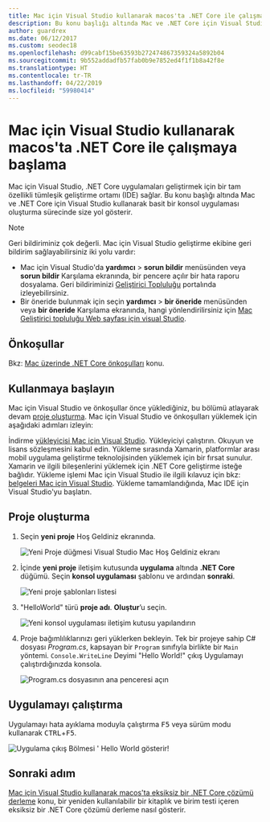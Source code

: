 ```yaml
---
title: Mac için Visual Studio kullanarak macos'ta .NET Core ile çalışmaya başlama
description: Bu konu başlığı altında Mac ve .NET Core için Visual Studio kullanarak basit bir konsol uygulaması oluşturma sürecinde size yol gösterir.
author: guardrex
ms.date: 06/12/2017
ms.custom: seodec18
ms.openlocfilehash: d99cabf15be63593b272474867359324a5892b04
ms.sourcegitcommit: 9b552addadfb57fab0b9e7852ed4f1f1b8a42f8e
ms.translationtype: HT
ms.contentlocale: tr-TR
ms.lasthandoff: 04/22/2019
ms.locfileid: "59980414"
---
```

# <a name="get-started-with-net-core-on-macos-using-visual-studio-for-mac"></a>Mac için Visual Studio kullanarak macos'ta .NET Core ile çalışmaya başlama

Mac için Visual Studio, .NET Core uygulamaları geliştirmek için bir tam özellikli tümleşik geliştirme ortamı (IDE) sağlar. Bu konu başlığı altında Mac ve .NET Core için Visual Studio kullanarak basit bir konsol uygulaması oluşturma sürecinde size yol gösterir.

> [!NOTE]
> Geri bildiriminiz çok değerli. Mac için Visual Studio geliştirme ekibine geri bildirim sağlayabilirsiniz iki yolu vardır:
> * Mac için Visual Studio'da **yardımcı** > **sorun bildir** menüsünden veya **sorun bildir** Karşılama ekranında, bir pencere açılır bir hata raporu dosyalama. Geri bildiriminizi [Geliştirici Topluluğu](https://developercommunity.visualstudio.com/spaces/8/index.html) portalında izleyebilirsiniz.
> * Bir öneride bulunmak için seçin **yardımcı** > **bir öneride** menüsünden veya **bir öneride** Karşılama ekranında, hangi yönlendirilirsiniz için [Mac Geliştirici topluluğu Web sayfası için visual Studio](https://developercommunity.visualstudio.com/content/idea/post.html?space=41).

## <a name="prerequisites"></a>Önkoşullar

Bkz: [Mac üzerinde .NET Core önkoşulları](../../core/macos-prerequisites.md) konu.

## <a name="get-started"></a>Kullanmaya başlayın

Mac için Visual Studio ve önkoşullar önce yüklediğiniz, bu bölümü atlayarak devam [proje oluşturma](#creating-a-project). Mac için Visual Studio ve önkoşulları yüklemek için aşağıdaki adımları izleyin:

İndirme [yükleyicisi Mac için Visual Studio](https://visualstudio.microsoft.com/vs/mac/?utm_medium=microsoft&utm_source=docs.microsoft.com&utm_campaign=inline+link). Yükleyiciyi çalıştırın. Okuyun ve lisans sözleşmesini kabul edin. Yükleme sırasında Xamarin, platformlar arası mobil uygulama geliştirme teknolojisinden yüklemek için bir fırsat sunulur. Xamarin ve ilgili bileşenlerini yüklemek için .NET Core geliştirme isteğe bağlıdır. Yükleme işlemi Mac için Visual Studio ile ilgili kılavuz için bkz: [belgeleri Mac için Visual Studio](/visualstudio/mac/). Yükleme tamamlandığında, Mac IDE için Visual Studio'yu başlatın.

## <a name="creating-a-project"></a>Proje oluşturma

1. Seçin **yeni proje** Hoş Geldiniz ekranında.

   ![Yeni Proje düğmesi Visual Studio Mac Hoş Geldiniz ekranı](./media/using-on-mac-vs/visual-studio-mac-new-project.png)

1. İçinde **yeni proje** iletişim kutusunda **uygulama** altında **.NET Core** düğümü. Seçin **konsol uygulaması** şablonu ve ardından **sonraki**.

   ![Yeni proje şablonları listesi](./media/using-on-mac-vs/visual-studio-mac-new-dialog.png)

1. "HelloWorld" türü **proje adı**. **Oluştur**’u seçin.

   ![Yeni konsol uygulaması iletişim kutusu yapılandırın](./media/using-on-mac-vs/visual-studio-mac-new-options.png)

1. Proje bağımlılıklarınızı geri yüklerken bekleyin. Tek bir projeye sahip C# dosyası *Program.cs*, kapsayan bir `Program` sınıfıyla birlikte bir `Main` yöntemi. `Console.WriteLine` Deyimi "Hello World!" çıkış Uygulamayı çalıştırdığınızda konsola.

   ![Program.cs dosyasının ana penceresi açın](./media/using-on-mac-vs/visual-studio-mac-editor.png)

## <a name="run-the-application"></a>Uygulamayı çalıştırma

Uygulamayı hata ayıklama moduyla çalıştırma <kbd>F5</kbd> veya sürüm modu kullanarak <kbd>CTRL</kbd>+<kbd>F5</kbd>.

![Uygulama çıkış Bölmesi ' Hello World gösterir!](./media/using-on-mac-vs/visual-studio-mac-output.png)

## <a name="next-step"></a>Sonraki adım

[Mac için Visual Studio kullanarak macos'ta eksiksiz bir .NET Core çözümü derleme](using-on-mac-vs-full-solution.md) konu, bir yeniden kullanılabilir bir kitaplık ve birim testi içeren eksiksiz bir .NET Core çözümü derleme nasıl gösterir.
